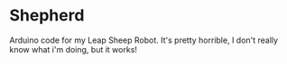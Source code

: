 Shepherd
========

Arduino code for my Leap Sheep Robot. It's pretty horrible, I don't really know what i'm doing, but it works! 
